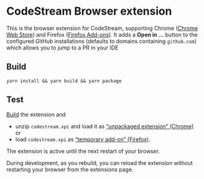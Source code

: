 # CodeStream Browser extension

This is the browser extension for CodeStream, supporting Chrome ([Chrome Web Store](https://chrome.google.com/webstore/detail/FIXME/)) and Firefox ([Firefox Add-ons](https://addons.mozilla.org/firefox/addon/codestream/)). It adds a **Open in ...** button to the configured GitHub installations (defaults to domains containing `github.com`) which allows you to jump to a PR in your IDE

## Build

```
yarn install && yarn build && yarn package
```

## Test

[Build](#build) the extension and

- unzip `codestream.xpi` and load it as [“unpackaged extension” (Chrome)](https://developer.chrome.com/extensions/getstarted) or
- load `codestream.xpi` as [“temporary add-on” (Firefox)](https://blog.mozilla.org/addons/2015/12/23/loading-temporary-add-ons/).

The extension is active until the next restart of your browser.

During development, as you rebuild, you can reload the extension without restarting your browser from the extensions page.
